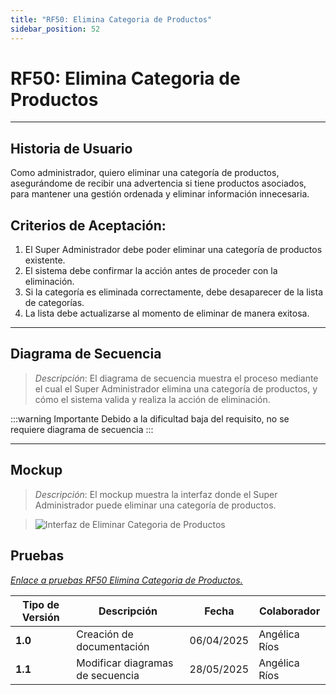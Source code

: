 ```yaml
---
title: "RF50: Elimina Categoria de Productos"
sidebar_position: 52
---
```


# RF50: Elimina Categoria de Productos

---

## Historia de Usuario

Como administrador, quiero eliminar una categoría de productos, asegurándome de recibir una advertencia si tiene productos asociados, para mantener una gestión ordenada y eliminar información innecesaria.

## **Criterios de Aceptación:**

1. El Super Administrador debe poder eliminar una categoría de productos existente.
2. El sistema debe confirmar la acción antes de proceder con la eliminación.
3. Si la categoría es eliminada correctamente, debe desaparecer de la lista de categorías.
4. La lista debe actualizarse al momento de eliminar de manera exitosa.

---

## **Diagrama de Secuencia**

> _Descripción_: El diagrama de secuencia muestra el proceso mediante el cual el Super Administrador elimina una categoría de productos, y cómo el sistema valida y realiza la acción de eliminación.

:::warning Importante
Debido a la dificultad baja del requisito, no se requiere diagrama de secuencia
:::

---

## **Mockup**

> _Descripción_: El mockup muestra la interfaz donde el Super Administrador puede eliminar una categoría de productos.

> ![Interfaz de Eliminar Categoria de Productos](imagenes/mockup_Eliminar_Categorías.png)

## **Pruebas**

_<u>[Enlace a pruebas RF50 Elimina Categoria de Productos.](https://docs.google.com/spreadsheets/d/1NLGwGrGA5PVOEzLaqxa8Ts1D_Ng3QzzqNKWJYUzxD-M/edit?gid=1863559050#gid=1863559050)</u>_

| **Tipo de Versión** | **Descripción**                  | **Fecha**  | **Colaborador** |
| ------------------- | -------------------------------- | ---------- | --------------- |
| **1.0**             | Creación de documentación        | 06/04/2025 | Angélica Ríos   |
| **1.1**             | Modificar diagramas de secuencia | 28/05/2025 | Angélica Ríos   |
